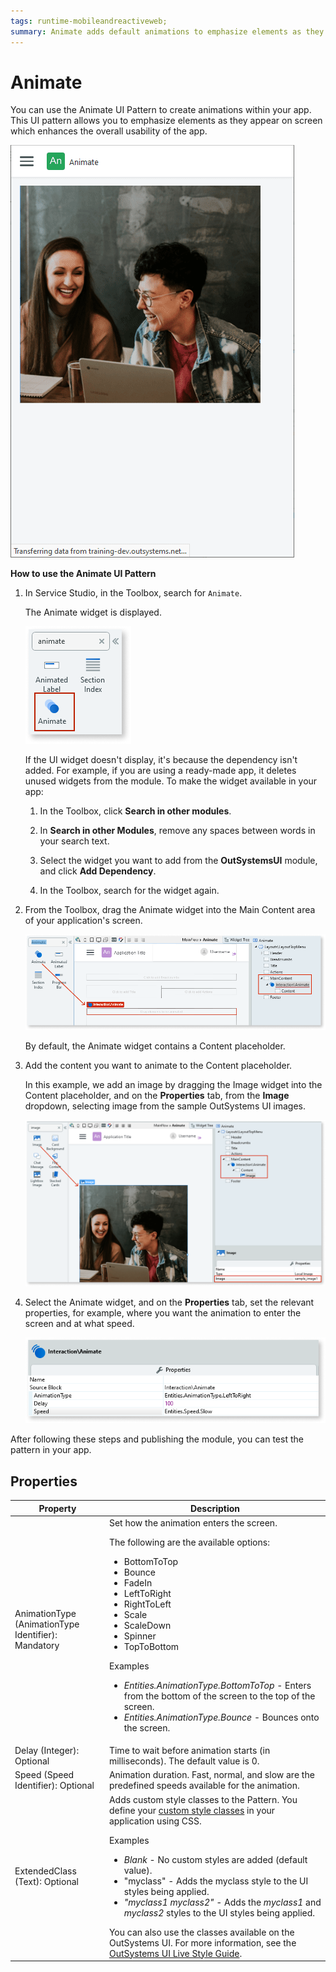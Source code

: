 ```yaml
---
tags: runtime-mobileandreactiveweb;  
summary: Animate adds default animations to emphasize elements as they appear on the screen.
---
```


# Animate

You can use the Animate UI Pattern to create animations within your app. This UI pattern allows you to emphasize elements as they appear on screen which enhances the overall usability of the app.

![](images/animation.gif)

**How to use the Animate UI Pattern**

1. In Service Studio, in the Toolbox, search for `Animate`.

    The Animate widget is displayed.

    ![](<images/animate-3-ss.png>)

    If the UI widget doesn't display, it's because the dependency isn't added. For example, if you are using a ready-made app, it deletes unused widgets from the module. To make the widget available in your app:

    1. In the Toolbox, click **Search in other modules**.

    1. In **Search in other Modules**, remove any spaces between words in your search text.
    
    1. Select the widget you want to add from the **OutSystemsUI** module, and click **Add Dependency**. 
    
    1. In the Toolbox, search for the widget again.

1. From the Toolbox, drag the Animate widget into the Main Content area of your application's screen.

    ![](<images/animate-1-ss.png>)

    By default, the Animate widget contains a Content placeholder.

1. Add the content you want to animate to the Content placeholder.

    In this example, we add an image by dragging the Image widget into the Content placeholder, and on the **Properties** tab, from the **Image** dropdown, selecting image from the sample OutSystems UI images.

    ![](<images/animate-4-ss.png?width=800>)

1. Select the Animate widget, and on the **Properties** tab, set the relevant properties, for example, where you want the animation to enter the screen and at what speed.

    ![](<images/animate-5-ss.png>)

After following these steps and publishing the module, you can test the pattern in your app.

## Properties

| Property | Description |
|---|---|
| AnimationType (AnimationType Identifier): Mandatory | Set how the animation enters the screen. <p>The following are the available options: <ul><li>BottomToTop</li> <li>Bounce</li><li>FadeIn</li><li>LeftToRight</li><li>RightToLeft</li><li>Scale</li><li>ScaleDown</li><li>Spinner</li><li>TopToBottom</li></ul></p> <p>Examples <ul><li>_Entities.AnimationType.BottomToTop_ - Enters from the bottom of the screen to the top of the screen.</li><li>_Entities.AnimationType.Bounce_ - Bounces onto the screen.</li></ul></p> |
| Delay (Integer): Optional | Time to wait before animation starts (in milliseconds). The default value is 0. | 
| Speed (Speed Identifier): Optional | Animation duration. Fast, normal, and slow are the predefined speeds available for the animation. |
| ExtendedClass (Text): Optional | Adds custom style classes to the Pattern. You define your [custom style classes](../../../look-feel/css.md) in your application using CSS. <p>Examples <ul><li>_Blank_ - No custom styles are added (default value).</li><li>"myclass" - Adds the myclass style to the UI styles being applied.</li><li>_"myclass1 myclass2"_ - Adds the _myclass1_ and _myclass2_ styles to the UI styles being applied.</li></ul></p>You can also use the classes available on the OutSystems UI. For more information, see the [OutSystems UI Live Style Guide](https://outsystemsui.outsystems.com/StyleGuidePreview/Styles). |
